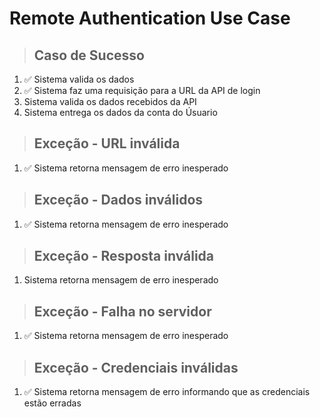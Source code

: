 # Remote Authentication  Use Case

> ## Caso de Sucesso 

1. ✅ Sistema valida os dados 
2. ✅ Sistema faz uma requisição para a URL da API de login
3. Sistema valida os dados recebidos da API
4. Sistema entrega os dados da conta do Úsuario 

> ## Exceção - URL inválida

1. ✅ Sistema retorna mensagem de erro inesperado

> ## Exceção - Dados inválidos

1. ✅ Sistema retorna mensagem de erro inesperado

> ## Exceção - Resposta inválida

1. Sistema retorna mensagem de erro inesperado

> ## Exceção - Falha no servidor 

1. ✅ Sistema retorna mensagem de erro inesperado

> ## Exceção - Credenciais inválidas

1. ✅ Sistema retorna mensagem de erro informando que as credenciais estão erradas 



